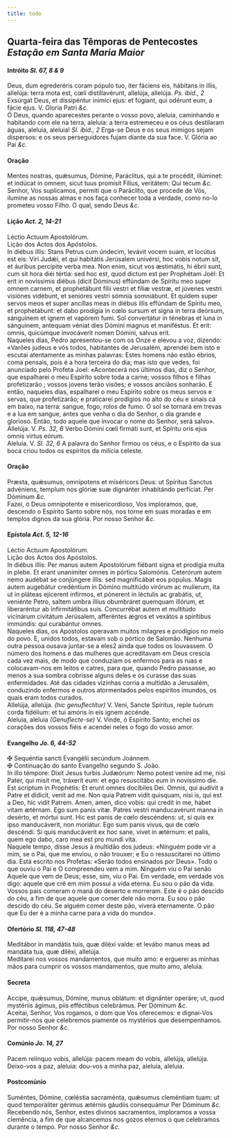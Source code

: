 ```yaml
---
title: todo
---
```

<h2 class="text-center">Quarta-feira das Têmporas de Pentecostes <em>Estação em Santa Maria Maior</em></h2>

<h4 class="text-center">Intróito <em>Sl. 67, 8 & 9</em></h4>
<div class="container-fluid">
<div class="row">
<div class="dropcap text-justify">
Deus, dum egrederéris coram pópulo tuo, iter fáciens eis, hábitans in illis, allelúja: terra mota est, cœli distillavérunt, allelúja, allelúja. <em>Ps. ibid., 2</em> Exsúrgat Deus, et dissipéntur inimíci ejus: et fúgiant, qui odérunt eum, a fácie ejus. 
V. Gloria Patri <em>&c.</em>
</div>
<div class="dropcap text-justify">
Ó Deus, quando aparecestes perante o vosso povo, aleluia, caminhando e habitando com ele na terra, aleluia: a terra estremeceu e os céus destilaram águas, aleluia, aleluia! <em>Sl. ibid., 2</em> Erga-se Deus e os seus inimigos sejam dispersos: e os seus perseguidores fujam diante da sua face. 
V. Glória ao Pai <em>&c.</em>
</div>
</div>
</div>

<h4 class="text-center">Oração</h4>
<div class="container-fluid">
<div class="row">
<div class="dropcap text-justify">
Mentes nostras, quǽsumus, Dómine, Paráclitus, qui a te procédit, illúminet: et indúcat in omnem, sicut tuus promísit Fílius, veritátem: Qui tecum <em>&c.</em>
</div>
<div class="dropcap text-justify">
Senhor, Vos suplicamos, permiti que o Paráclito, que procede de Vós, ilumine as nossas almas e nos faça conhecer toda a verdade, como no-lo prometeu vosso Filho. O qual, sendo Deus <em>&c.</em>
</div>
</div>
</div>

<h4 class="text-center">Lição <em>Act. 2, 14-21</em></h4>
<div class="container-fluid">
<div class="row">
<div class="text-justify">
Léctio Actuum Apostolórum.
</div>
<div class="text-justify">
Lição dos Actos dos Apóstolos.
</div>
<div class="dropcap text-justify">
In diébus illis: Stans Petrus cum úndecim, levávit vocem suam, et locútus est eis: Viri Judǽi, et qui habitátis Jerúsalem univérsi, hoc vobis notum sit, et áuribus percípite verba mea. Non enim, sicut vos æstimátis, hi ébrii sunt, cum sit hora diéi tértia: sed hoc est, quod dictum est per Prophétam Joël: Et erit in novíssimis diébus (dicit Dóminus) effúndam de Spíritu meo super omnem carnem, et prophetábunt fílii vestri et fíliæ vestræ, et júvenes vestri visiónes vidébunt, et senióres vestri sómnia somniábunt. Et quidem super servos meos et super ancíllas meas in diébus illis effúndam de Spíritu meo, et prophetábunt: et dabo prodígia in cœlo sursum et signa in terra deórsum, sánguinem et ignem et vapórem fumi. Sol convertátur in ténebras et luna in sánguinem, antequam véniat dies Dómini magnus et maniféstus. Et erit: omnis, quicúmque invocáverit nomen Dómini, salvus erit. 
</div>
<div class="dropcap text-justify">
Naqueles dias, Pedro apresentou-se com os Onze e elevou a voz, dizendo: «Varões judeus e vós todos, habitantes de Jerusalém, aprendei bem isto e escutai atentamente as minhas palavras: Estes homens não estão ébrios, coma pensais, pois é a hora terceira do dia; mas isto que vedes, foi anunciado pelo Profeta Joel: «Acontecerá nos últimos dias, diz o Senhor, que espalharei o meu Espírito sobre toda a carne; vossos filhos e filhas profetizarão ; vossos jovens terão visões; e vossos anciãos sonharão. E então, naqueles dias, espalharei o meu Espírito sobre os meus servos e servas, que profetizarão; e praticarei prodígios no alto do céu e sinais cá em baixo, na terra: sangue, fogo, rolos de fumo. O sol se tornará em trevas e a lua em sangue, antes que venha o dia do Senhor, o dia grande e glorioso. Então, todo aquele que invocar o nome do Senhor, será salvo».
</div>
</div>
</div>

<div class="container-fluid">
<div class="row">
<div class="text-justify">
Allelúja. V. <em>Ps. 32, 6</em> Verbo Dómini cœli firmáti sunt, et Spíritu oris ejus omnis virtus eórum. 
</div>
<div class="text-justify">
Aleluia. V. <em>Sl. 32, 6</em> A palavra do Senhor firmou os céus, e o Espírito da sua boca criou todos os espíritos da milícia celeste.
</div>
</div>
</div>

<h4 class="text-center">Oração</h4>
<div class="container-fluid">
<div class="row">
<div class="dropcap text-justify">
Præsta, quǽsumus, omnípotens et miséricors Deus: ut Spíritus Sanctus advéniens, templum nos glóriæ suæ dignánter inhabitándo perfíciat. Per Dóminum <em>&c.</em>
</div>
<div class="dropcap text-justify">
Fazei, ó Deus omnipotente e misericordioso, Vos imploramos, que, descendo o Espírito Santo sobre nós, nos torne em suas moradas e em templos dignos da sua glória. Por nosso Senhor <em>&c.</em>
</div>
</div>
</div>

<h4 class="text-center">Epístola <em>Act. 5, 12-16</em></h4>
<div class="container-fluid">
<div class="row">
<div class="text-justify">
Léctio Actuum Apostolórum. 
</div>
<div class="text-justify">
Lição dos Actos dos Apóstolos.
</div>
<div class="dropcap text-justify">
In diébus illis: Per manus autem Apostolórum fiébant signa et prodígia multa in plebe. Et erant unanímiter omnes in pórticu Salomónis. Ceterórum autem nemo audébat se conjúngere illis: sed magnificábat eos pópulus. Magis autem augebátur credéntium in Dómino multitúdo virórum ac mulíerum, ita ut in pláteas ejícerent infírmos, et pónerent in léctulis ac grabátis, ut, veniénte Petro, saltem umbra illíus obumbráret quemquam illórum, et liberaréntur ab infirmitátibus suis. Concurrébat autem et multitúdo vicinárum civitátum Jerúsalem, afferéntes ægros et vexátos a spirítibus immúndis: qui curabántur omnes.
</div>
<div class="dropcap text-justify">
Naqueles dias, os Apóstolos operavam muitos milagres e prodígios no meio do povo. E, unidos todos, estavam sob o pórtico de Salomão. Nenhuma outra pessoa ousava juntar-se a eles2 ainda que todos os louvassem. O número dos homens e das mulheres que acreditavam em Deus crescia cada vez mais, de modo que conduziam os enfermos para as ruas e colocavam-nos em leitos e catres, para que, quando Pedro passasse, ao menos a sua sombra cobrisse alguns deles e os curasse das suas enfermidades. Até das cidades vizinhas corria a multidão a Jerusalém, conduzindo enfermos e outros atormentados pelos espíritos imundos, os quais eram todos curados.
</div>
</div>
</div>

<div class="container-fluid">
<div class="row">
<div class="text-justify">
Allelúja, allelúja. <em>(hic genuflectitur)</em> V. Veni, Sancte Spíritus, reple tuórum corda fidélium: et tui amóris in eis ignem accénde.
</div>
<div class="text-justify">
Aleluia, aleluia <em>(Genuflecte-se)</em> V. Vinde, ó Espírito Santo; enchei os corações dos vossos fiéis e acendei neles o fogo do vosso amor.
</div>
</div>
</div>

<h4 class="text-center">Evangelho <em>Jo. 6, 44-52</em></h4>
<div class="container-fluid">
<div class="row">
<div class="text-justify">
<span class="text-danger">&#10016;</span> Sequéntia sancti Evangélii secúndum Joánnem. 
</div>
<div class="text-justify">
<span class="text-danger">&#10016;</span> Continuação do santo Evangelho segundo S. João.
</div>
<div class="dropcap text-justify">
In illo témpore: Dixit Jesus turbis Judæórum: Nemo potest veníre ad me, nisi Pater, qui misit me, tráxerit eum: et ego resuscitábo eum in novíssimo die. Est scriptum in Prophétis: Et erunt omnes docíbiles Dei. Omnis, qui audívit a Patre et dídicit, venit ad me. Non quia Patrem vidit quisquam, nisi is, qui est a Deo, hic vidit Patrem. Amen, amen, dico vobis: qui credit in me, habet vitam ætérnam. Ego sum panis vitæ. Patres vestri manducavérunt manna in desérto, et mórtui sunt. Hic est panis de cœlo descéndens: ut, si quis ex ipso manducáverit, non moriátur. Ego sum panis vivus, qui de cœlo descéndi. Si quis manducáverit ex hoc sane, vivet in ætérnum: et palis, quem ego dabo, caro mea est pro mundi vita.
</div>
<div class="dropcap text-justify">
Naquele tempo, disse Jesus à multidão dos judeus: «Ninguém pode vir a mim, se o Pai, que me enviou, o não trouxer; e Eu o ressuscitarei no último dia. Está escrito nos Profetas: «Serão todos ensinados por Deus». Todo o que ouviu o Pai e O compreendeu vem a mim. Ninguém viu o Pai senão Aquele que vem de Deus; esse, sim, viu o Pai. Em verdade, em verdade vos digo: aquele que crê em mim possui a vida eterna. Eu sou o pão da vida. Vossos pais comeram o maná do deserto e morreram. Este é o pão descido do céu, a fim de que aquele que comer dele não morra. Eu sou o pão descido do céu. Se alguém comer deste pão, viverá eternamente. O pão que Eu der é a minha carne para a vida do mundo».
</div>
</div>
</div>

<h4 class="text-center">Ofertório <em>Sl. 118, 47-48</em></h4>
<div class="container-fluid">
<div class="row">
<div class="dropcap text-justify">
Meditábor in mandátis tuis, quæ diléxi valde: et levábo manus meas ad mandáta tua, quæ diléxi, allelúja.
</div>
<div class="dropcap text-justify">
Meditarei nos vossos mandamentos, que muito amo: e erguerei as minhas mãos para cumprir os vossos mandamentos, que muito amo, aleluia.
</div>
</div>
</div>

<h4 class="text-center">Secreta</h4>
<div class="container-fluid">
<div class="row">
<div class="dropcap text-justify">
Accipe, quǽsumus, Dómine, munus oblátum: et dignánter operáre; ut, quod mystériis ágimus, piis efféctibus celebrámus. Per Dóminum <em>&c.</em>
</div>
<div class="dropcap text-justify">
Aceitai, Senhor, Vos rogamos, o dom que Vos oferecemos: e dignai-Vos permitir-nos que celebremos piamente os mystérios que desempenhamos. Por nosso Senhor <em>&c.</em>
</div>
</div>
</div>

<h4 class="text-center">Comúnio <em>Jo. 14, 27</em></h4>
<div class="container-fluid">
<div class="row">
<div class="dropcap text-justify">
Pacem relínquo vobis, allelúja: pacem meam do vobis, allelúja, allelúja.
</div>
<div class="dropcap text-justify">
Deixo-vos a paz, aleluia: dou-vos a minha paz, aleluia, aleluia.
</div>
</div>
</div>

<h4 class="text-center">Postcomúnio</h4>
<div class="container-fluid">
<div class="row">
<div class="dropcap text-justify">
Suméntes, Dómine, cœléstia sacraménta, quǽsumus cleméntiam tuam: ut quod temporáliter gérimus ætérnis gáudiis consequámur Per Dóminum <em>&c.</em>
</div>
<div class="dropcap text-justify">
Recebendo nós, Senhor, estes divinos sacramentos, imploramos a vossa clemência, a fim de que alcancemos nos gozos eternos o que celebramos durante o tempo. Por nosso Senhor <em>&c.</em>
</div>
</div>
</div>
